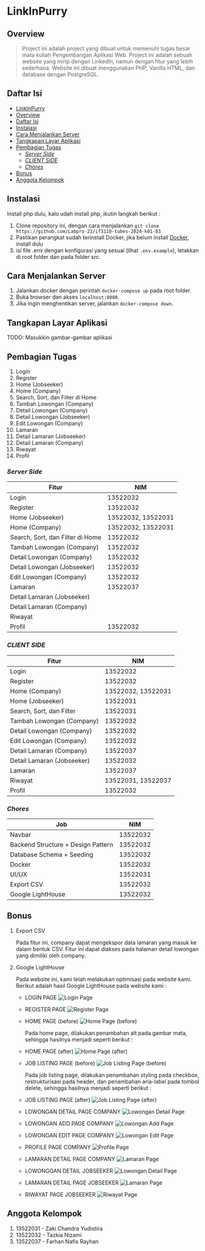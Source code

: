 # LinkInPurry

## Overview

> Project ini adalah project yang dibuat untuk memenuhi tugas besar mata kuliah Pengembangan Aplikasi Web. Project ini adalah sebuah website yang mirip dengan LinkedIn, namun dengan fitur yang lebih sederhana. Website ini dibuat menggunakan PHP, Vanilla HTML, dan database dengan PostgreSQL.

## Daftar Isi

- [LinkInPurry](#linkinpurry)
- [Overview](#overview)
- [Daftar Isi](#daftar-isi)
- [Instalasi](#instalasi)
- [Cara Menjalankan Server](#cara-menjalankan-server)
- [Tangkapan Layar Aplikasi](#tangkapan-layar-aplikasi)
- [Pembagian Tugas](#pembagian-tugas)
  - [_Server Side_](#server-side)
  - [_CLIENT SIDE_](#client-side)
  - [_Chores_](#chores)
- [Bonus](#bonus)
- [Anggota Kelompok](#anggota-kelompok)

## Instalasi

Install php dulu, kalo udah install php, ikutin langkah berikut :

1. Clone repository ini, dengan cara menjalankan `git clone https://github.com/Labpro-21/if3110-tubes-2024-k01-03`
2. Pastikan perangkat sudah terinstall Docker, jika belum install [Docker](https://docs.docker.com/get-docker/), install dulu
3. isi file .env dengan konfigurasi yang sesuai (lihat `.env.example`), letakkan di root folder dan pada folder src.

## Cara Menjalankan Server

1. Jalankan docker dengan perintah `docker-compose up` pada root folder.
2. Buka browser dan akses `localhost:8080`.
3. Jika ingin menghentikan server, jalankan `docker-compose down`.

## Tangkapan Layar Aplikasi

TODO: Masukkin gambar-gambar aplikasi

## Pembagian Tugas

1. Login
2. Register
3. Home (Jobseeker)
4. Home (Company)
5. Search, Sort, dan Filter di Home
6. Tambah Lowongan (Company)
7. Detail Lowongan (Company)
8. Detail Lowongan (Jobseeker)
9. Edit Lowongan (Company)
10. Lamaran
11. Detail Lamaran (Jobseeker)
12. Detail Lamaran (Company)
13. Riwayat
14. Profil

### _Server Side_

| Fitur                             | NIM      |
| ----------------------------------| -------- |
| Login                             | 13522032 |
| Register                          | 13522032 |
| Home (Jobseeker)                  | 13522032, 13522031 |
| Home (Company)                    | 13522032, 13522031 |
| Search, Sort, dan Filter di Home  | 13522032 |
| Tambah Lowongan (Company)         | 13522032 |
| Detail Lowongan (Company)         | 13522032 |
| Detail Lowongan (Jobseeker)       | 13522032 |
| Edit Lowongan (Company)           | 13522032 |
| Lamaran                           | 13522037 |
| Detail Lamaran (Jobseeker)        |  |
| Detail Lamaran (Company)          |  |
| Riwayat                           |  |
| Profil                            | 13522032 |

### _CLIENT SIDE_

| Fitur                             | NIM      |
| ----------------------------------| -------- |
| Login                             | 13522032 |
| Register                          | 13522032 |
| Home (Company)                    | 13522032, 13522031 |
| Home (Jobseeker)                  | 13522031 |
| Search, Sort, dan Filter          | 13522031 |
| Tambah Lowongan (Company)         | 13522032 |
| Detail Lowongan (Company)         | 13522032 |
| Edit Lowongan (Company)           | 13522032 |
| Detail Lamaran (Company)          | 13522037 |
| Detail Lamaran (Jobseeker)        | 13522032 |
| Lamaran                           | 13522037 |
| Riwayat                           | 13522031, 13522037 |
| Profil                            | 13522032 |

### _Chores_

| Job                                | NIM                 |
| ---------------------------------- | ------------------- |
| Navbar                             | 13522032            |
| Backend Structure + Design Pattern | 13522032            |
| Database Schema + Seeding          | 13522032            |
| Docker                             | 13522032            |
| UI/UX                              | 13522031            |
| Export CSV                         | 13522032            |
| Google LightHouse                  | 13522032            |

## Bonus

1. Export CSV

    Pada fitur ini, company dapat mengekspor data lamaran yang masuk ke dalam bentuk CSV. Fitur ini dapat diakses pada halaman detail lowongan yang dimiliki oleh company.

2. Google LightHouse

    Pada website ini, kami telah melakukan optimisasi pada website kami. Berikut adalah hasil Google LightHouse pada website kami :

    - LOGIN PAGE
    ![Login Page](./docs/lighthouse/login.png)

    - REGISTER PAGE
    ![Register Page](./docs/lighthouse/register.png)

    - HOME PAGE (before)
    ![Home Page (before)](./docs/lighthouse/home-before.png)

      Pada home page, dilakukan penambahan alt pada gambar mata, sehingga hasilnya menjadi seperti berikut :

    - HOME PAGE (after)
    ![Home Page (after)](./docs/lighthouse/home-after.png)

    - JOB LISTING PAGE (before)
    ![Job Listing Page (before)](./docs/lighthouse/joblisting-before.png)

      Pada job listing page, dilakukan penambahan styling pada checkbox, restrukturisasi pada header, dan penambahan aria-label pada tombol delete, sehingga hasilnya menjadi seperti berikut :

    - JOB LISTING PAGE (after)
    ![Job Listing Page (after)](./docs/lighthouse/joblisting-after.png)

    - LOWONGAN DETAIL PAGE COMPANY
    ![Lowongan Detail Page](./docs/lighthouse/lowongan-detail-company.png)

    - LOWONGAN ADD PAGE COMPANY
    ![Lowongan Add Page](./docs/lighthouse/lowongan-add.png)

    - LOWONGAN EDIT PAGE COMPANY
    ![Lowongan Edit Page](./docs/lighthouse/lowongan-edit.png)

    - PROFILE PAGE COMPANY
    ![Profile Page](./docs/lighthouse/profile.png)

    - LAMARAN DETAIL PAGE COMPANY
    ![Lamaran Page](./docs/lighthouse/lamaran-company.png)

    - LOWONGOAN DETAIL JOBSEEKER
    ![Lowongan Detail Page](./docs/lighthouse/lowongan-detail-jobseeker.png)

    - LAMARAN DETAIL PAGE JOBSEEKER
    ![Lamaran Page](./docs/lighthouse/lamaran-jobseeker.png)

    - RIWAYAT PAGE JOBSEEKER
    ![Riwayat Page](./docs/lighthouse/riwayat.png)

## Anggota Kelompok

1. 13522031 - Zaki Chandra Yudistira
2. 13522032 - Tazkia Nizami
3. 13522037 - Farhan Nafis Rayhan
